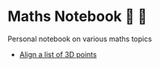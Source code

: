 # Maths Notebook :notebook: :triangular_ruler:
Personal notebook on various maths topics

- [Align a list of 3D points](align-a-list-of-3D-points.md)
